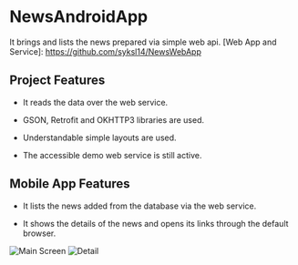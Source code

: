 # NewsAndroidApp
It brings and lists the news prepared via simple web api. [Web App and Service]: https://github.com/syksl14/NewsWebApp

## Project Features

- It reads the data over the web service.

- GSON, Retrofit and OKHTTP3 libraries are used.

- Understandable simple layouts are used.

- The accessible demo web service is still active.

## Mobile App Features

- It lists the news added from the database via the web service.

- It shows the details of the news and opens its links through the default browser.

![Main Screen](https://www.selahattinyuksel.net/Content/uploads/Screenshot_20220114_215422.png)
![Detail](https://www.selahattinyuksel.net/Content/uploads/Screenshot_20220114_215456.png)
